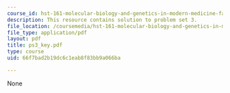 ```yaml
---
course_id: hst-161-molecular-biology-and-genetics-in-modern-medicine-fall-2007
description: This resource contains solution to problem set 3.
file_location: /coursemedia/hst-161-molecular-biology-and-genetics-in-modern-medicine-fall-2007/66f7bad2b19dc6c1eab8f83bb9a066ba_ps3_key.pdf
file_type: application/pdf
layout: pdf
title: ps3_key.pdf
type: course
uid: 66f7bad2b19dc6c1eab8f83bb9a066ba

---
```

None